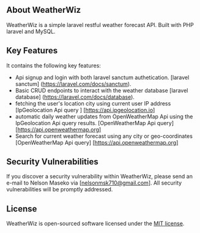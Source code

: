 
## About WeatherWiz

WeatherWiz is a simple laravel restful weather forecast API. Built with PHP laravel and MySQL. 

## Key Features

 It contains the following key features:
 
- Api signup and login with both laravel sanctum authetication. [laravel sanctum] (https://laravel.com/docs/sanctum).
- Basic CRUD endpoints to interact with the weather database [laravel database] (https://laravel.com/docs/database).
- fetching the user's location city using current user IP address [IpGeolocation Api query ] [https://api.ipgeolocation.io]
- automatic daily weather updates from OpenWeatherMap Api using the IpGeolocation Api query results. [OpenWeatherMap Api query] [https://api.openweathermap.org]
- Search for current weather forecast using any city or geo-coordinates [OpenWeatherMap Api query] [https://api.openweathermap.org]


## Security Vulnerabilities

If you discover a security vulnerability within WeatherWiz, please send an e-mail to Nelson Maseko via [nelsonmsk710@gmail.com]. All security vulnerabilities will be promptly addressed.

## License

WeatherWiz is open-sourced software licensed under the [MIT license](https://opensource.org/licenses/MIT).

